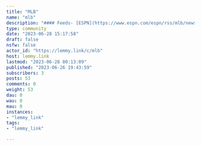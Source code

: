 ```yaml
---
title: "MLB" 
name: "mlb"
description: "#### Feeds- [ESPN](https://www.espn.com/espn/rss/mlb/news)- [NY Times](https://rss.nytimes.com/services/xml/rss/nyt/Baseball.xml)"
type: community
date: "2023-06-28 15:17:58"
draft: false
nsfw: false
actor_id: "https://lemmy.link/c/mlb"
host: lemmy.link
lastmod: "2023-06-28 00:13:09"
published: "2023-06-26 19:43:59"
subscribers: 3
posts: 53
comments: 0
weight: 53
dau: 0
wau: 0
mau: 0
instances:
- "lemmy_link"
tags: 
- "lemmy_link"

---
```

